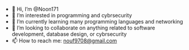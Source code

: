 - 👋 Hi, I’m @Noon171
- 👀 I’m interested in programming and cybrsecurity
- 🌱 I’m currently learning many programming languages and networking 
- 💞️ I’m looking to collaborate on anything related to software development, database design, or cybrsecurity
- 📫 How to reach me: nouf9708@gmail.com

<!---
Noon171/Noon171 is a ✨ special ✨ repository because its `README.md` (this file) appears on your GitHub profile.
You can click the Preview link to take a look at your changes.
--->
